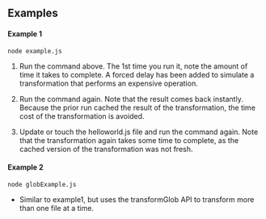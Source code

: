 ## Examples

#### Example 1

`node example.js`

1. Run the command above. The 1st time you run it, note the amount of time it takes to complete.
A forced delay has been added to simulate a transformation that performs an expensive operation.  

2. Run the command again. Note that the result comes back instantly. Because the prior run
cached the result of the transformation, the time cost of the transformation is avoided.

3. Update or touch the helloworld.js file and run the command again. Note that the
transformation again takes some time to complete, as the cached version of the transformation
was not fresh.

#### Example 2

`node globExample.js`

- Similar to example1, but uses the transformGlob API to transform more than one file at a time.
